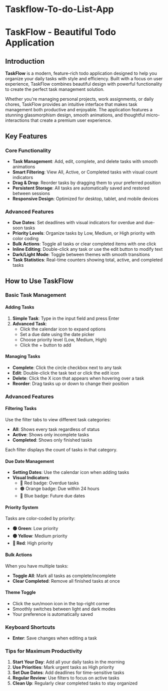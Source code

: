 # Taskflow-To-do-List-App
# TaskFlow - Beautiful Todo Application

## Introduction

**TaskFlow** is a modern, feature-rich todo application designed to help you organize your daily tasks with style and efficiency. Built with a focus on user experience, TaskFlow combines beautiful design with powerful functionality to create the perfect task management solution.

Whether you're managing personal projects, work assignments, or daily chores, TaskFlow provides an intuitive interface that makes task management both productive and enjoyable. The application features a stunning glassmorphism design, smooth animations, and thoughtful micro-interactions that create a premium user experience.

## Key Features

### Core Functionality
- **Task Management**: Add, edit, complete, and delete tasks with smooth animations
- **Smart Filtering**: View All, Active, or Completed tasks with visual count indicators
- **Drag & Drop**: Reorder tasks by dragging them to your preferred position
- **Persistent Storage**: All tasks are automatically saved and restored between sessions
- **Responsive Design**: Optimized for desktop, tablet, and mobile devices

### Advanced Features
- **Due Dates**: Set deadlines with visual indicators for overdue and due-soon tasks
- **Priority Levels**: Organize tasks by Low, Medium, or High priority with color coding
- **Bulk Actions**: Toggle all tasks or clear completed items with one click
- **Inline Editing**: Double-click any task or use the edit button to modify text
- **Dark/Light Mode**: Toggle between themes with smooth transitions
- **Task Statistics**: Real-time counters showing total, active, and completed tasks


## How to Use TaskFlow


### Basic Task Management

#### Adding Tasks
1. **Simple Task**: Type in the input field and press Enter
2. **Advanced Task**: 
   - Click the calendar icon to expand options
   - Set a due date using the date picker
   - Choose priority level (Low, Medium, High)
   - Click the + button to add

#### Managing Tasks
- **Complete**: Click the circle checkbox next to any task
- **Edit**: Double-click the task text or click the edit icon
- **Delete**: Click the X icon that appears when hovering over a task
- **Reorder**: Drag tasks up or down to change their position

### Advanced Features

#### Filtering Tasks
Use the filter tabs to view different task categories:
- **All**: Shows every task regardless of status
- **Active**: Shows only incomplete tasks
- **Completed**: Shows only finished tasks

Each filter displays the count of tasks in that category.

#### Due Date Management
- **Setting Dates**: Use the calendar icon when adding tasks
- **Visual Indicators**:
  - 🔴 Red badge: Overdue tasks
  - 🟠 Orange badge: Due within 24 hours
  - 🔵 Blue badge: Future due dates

#### Priority System
Tasks are color-coded by priority:
- **🟢 Green**: Low priority
- **🟡 Yellow**: Medium priority
- **🔴 Red**: High priority

#### Bulk Actions
When you have multiple tasks:
- **Toggle All**: Mark all tasks as complete/incomplete
- **Clear Completed**: Remove all finished tasks at once

#### Theme Toggle
- Click the sun/moon icon in the top-right corner
- Smoothly switches between light and dark modes
- Your preference is automatically saved

### Keyboard Shortcuts

- **Enter**: Save changes when editing a task


### Tips for Maximum Productivity

1. **Start Your Day**: Add all your daily tasks in the morning
2. **Use Priorities**: Mark urgent tasks as High priority
3. **Set Due Dates**: Add deadlines for time-sensitive tasks
4. **Regular Review**: Use filters to focus on active tasks
5. **Clean Up**: Regularly clear completed tasks to stay organized

